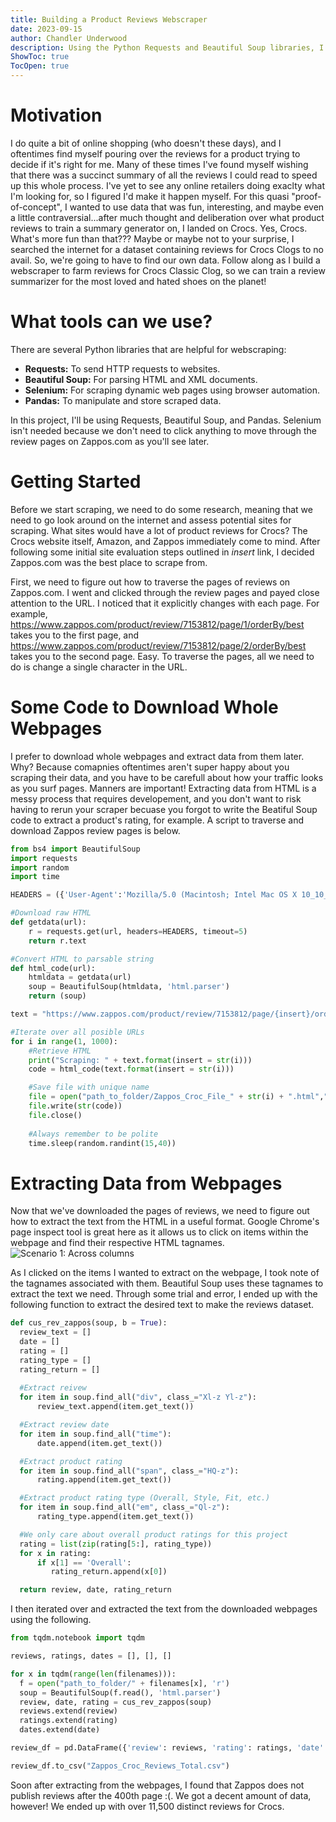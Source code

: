 ```yaml
---
title: Building a Product Reviews Webscraper
date: 2023-09-15
author: Chandler Underwood
description: Using the Python Requests and Beautiful Soup libraries, I construct a webscraper that can farm product reviews off of Zappos.com.
ShowToc: true
TocOpen: true
---
```


# Motivation
I do quite a bit of online shopping (who doesn't these days), and I oftentimes find myself pouring over the reviews for a product trying to decide if it's right for me. Many of these times I've found myself wishing that there was a succinct summary of all the reviews I could read to speed up this whole process. I've yet to see any online retailers doing exaclty what I'm looking for, so I figured I'd make it happen myself. For this quasi "proof-of-concept", I wanted to use data that was fun, interesting, and maybe even a little contraversial...after much thought and deliberation over what product reviews to train a summary generator on, I landed on Crocs. Yes, Crocs. What's more fun than that??? Maybe or maybe not to your surprise, I searched the internet for a dataset containing reviews for Crocs Clogs to no avail. So, we're going to have to find our own data. Follow along as I build a webscraper to farm reviews for Crocs Classic Clog, so we can train a review summarizer for the most loved and hated shoes on the planet! 

# What tools can we use? 
There are several Python libraries that are helpful for webscraping:
- **Requests:** To send HTTP requests to websites.
- **Beautiful Soup:** For parsing HTML and XML documents.
- **Selenium:** For scraping dynamic web pages using browser automation.
- **Pandas:** To manipulate and store scraped data.

In this project, I'll be using Requests, Beautiful Soup, and Pandas. Selenium isn't needed because we don't need to click anything to move through the review pages on Zappos.com as you'll see later.  

# Getting Started
Before we start scraping, we need to do some research, meaning that we need to go look around on the internet and assess potential sites for scraping. What sites would have a lot of product reviews for Crocs? The Crocs website itself, Amazon, and Zappos immediately come to mind. After following some initial site evaluation steps outlined in *insert* link, I decided Zappos.com was the best place to scrape from. 

First, we need to figure out how to traverse the pages of reviews on Zappos.com. I went and clicked through the review pages and payed close attention to the URL. I noticed that it explicitly changes with each page. For example, https://www.zappos.com/product/review/7153812/page/1/orderBy/best takes you to the first page, and https://www.zappos.com/product/review/7153812/page/2/orderBy/best takes you to the second page. Easy. To traverse the pages, all we need to do is change a single character in the URL. 

# Some Code to Download Whole Webpages
I prefer to download whole webpages and extract data from them later. Why? Because comapnies oftentimes aren't super happy about you scraping their data, and you have to be carefull about how your traffic looks as you surf pages. Manners are important! Extracting data from HTML is a messy process that requires developement, and you don't want to risk having to rerun your scraper becuase you forgot to write the Beatiful Soup code to extract a product's rating, for example. A script to traverse and download Zappos review pages is below.

```python
from bs4 import BeautifulSoup
import requests
import random
import time

HEADERS = ({'User-Agent':'Mozilla/5.0 (Macintosh; Intel Mac OS X 10_10_3) AppleWebKit/537.36 (KHTML, like Gecko) Chrome/54.0.2840.71 Safari/537.36', 'From': 'chandler_underwood@yahoo.com'})

#Download raw HTML
def getdata(url):
	r = requests.get(url, headers=HEADERS, timeout=5)
	return r.text

#Convert HTML to parsable string
def html_code(url):
	htmldata = getdata(url)
	soup = BeautifulSoup(htmldata, 'html.parser')
	return (soup)

text = "https://www.zappos.com/product/review/7153812/page/{insert}/orderBy/best"

#Iterate over all posible URLs
for i in range(1, 1000):
    #Retrieve HTML
	print("Scraping: " + text.format(insert = str(i)))
	code = html_code(text.format(insert = str(i)))

    #Save file with unique name
	file = open("path_to_folder/Zappos_Croc_File_" + str(i) + ".html","w")
	file.write(str(code))
	file.close()
  
    #Always remember to be polite
	time.sleep(random.randint(15,40))
```

# Extracting Data from Webpages
Now that we've downloaded the pages of reviews, we need to figure out how to extract the text from the HTML in a useful format. Google Chrome's page inspect tool is great here as it allows us to click on items within the webpage and find their respective HTML tagnames. 
![Scenario 1: Across columns](/Zappos_Insp.PNG)

As I clicked on the items I wanted to extract on the webpage, I took note of the tagnames associated with them. Beautiful Soup uses these tagnames to extract the text we need. Through some trial and error, I ended up with the following function to extract the desired text to make the reviews dataset. 

```python 
def cus_rev_zappos(soup, b = True):
  review_text = []
  date = []
  rating = []
  rating_type = []
  rating_return = []
  
  #Extract reivew
  for item in soup.find_all("div", class_="Xl-z Yl-z"):
      review_text.append(item.get_text())

  #Extract review date
  for item in soup.find_all("time"):
      date.append(item.get_text())

  #Extract product rating
  for item in soup.find_all("span", class_="HQ-z"):
      rating.append(item.get_text())

  #Extract product rating type (Overall, Style, Fit, etc.)
  for item in soup.find_all("em", class_="Ql-z"):
      rating_type.append(item.get_text())

  #We only care about overall product ratings for this project
  rating = list(zip(rating[5:], rating_type))
  for x in rating:
      if x[1] == 'Overall':
         rating_return.append(x[0])

  return review, date, rating_return
  ```

I then iterated over and extracted the text from the downloaded webpages using the following.  

```python 
from tqdm.notebook import tqdm

reviews, ratings, dates = [], [], []

for x in tqdm(range(len(filenames))):
  f = open("path_to_folder/" + filenames[x], 'r')
  soup = BeautifulSoup(f.read(), 'html.parser')
  review, date, rating = cus_rev_zappos(soup)
  reviews.extend(review)
  ratings.extend(rating)
  dates.extend(date)

review_df = pd.DataFrame({'review': reviews, 'rating': ratings, 'date': date})

review_df.to_csv("Zappos_Croc_Reviews_Total.csv")
```

Soon after extracting from the webpages, I found that Zappos does not publish reviews after the 400th page :(. We got a decent amount of data, however! We ended up with over 11,500 distinct reviews for Crocs.